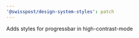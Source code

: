 ```yaml
---
'@swisspost/design-system-styles': patch
---
```


Adds styles for progressbar in high-contrast-mode
